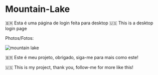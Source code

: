 # Mountain-Lake

🇧🇷 Esta é uma página de login feita para desktop
🇺🇸 This is a desktop login page

Photos/Fotos:

![mountain lake](https://user-images.githubusercontent.com/61918994/127912371-77ae3040-ef0f-4938-8b96-6d2ecf817688.jpg)

🇧🇷 Este é meu projeto, obrigado, siga-me para mais como este!

🇺🇸 This is my project, thank you, follow-me for more like this!
